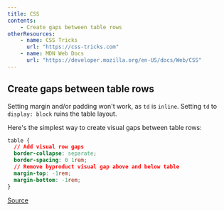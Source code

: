 ```yaml
---
title: CSS
contents:
    - Create gaps between table rows
otherResources:
    - name: CSS Tricks
      url: "https://css-tricks.com"
    - name: MDN Web Docs
      url: "https://developer.mozilla.org/en-US/docs/Web/CSS"
---
```


## Create gaps between table rows

Setting margin and/or padding won't work, as `td` is `inline`. Setting `td` to `display: block` ruins the table layout.

Here's the simplest way to create visual gaps between table rows:

```css
table {
  // Add visual row gaps
  border-collapse: separate;
  border-spacing: 0 1rem;
  // Remove byproduct visual gap above and below table
  margin-top: -1rem;
  margin-bottom: -1rem;
}
```

[Source](https://stackoverflow.com/a/12146432)
